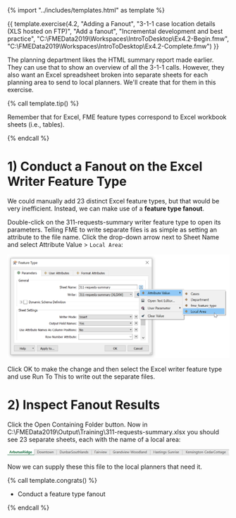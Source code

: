 {% import "../includes/templates.html" as template %}

{{ template.exercise(4.2,
               "Adding a Fanout",
               "3-1-1 case location details (XLS hosted on FTP)",
               "Add a fanout",
               "Incremental development and best practice",
               "C:\\FMEData2019\\Workspaces\\IntroToDesktop\\Ex4.2-Begin.fmw",
               "C:\\FMEData2019\\Workspaces\\IntroToDesktop\\Ex4.2-Complete.fmw")
}}

The planning department likes the HTML summary report made earlier. They can use that to show an overview of all the 3-1-1 calls. However, they also want an Excel spreadsheet broken into separate sheets for each planning area to send to local planners. We'll create that for them in this exercise.

{% call template.tip() %}

Remember that for Excel, FME feature types correspond to Excel workbook sheets (i.e., tables).

{% endcall %}

# 1) Conduct a Fanout on the Excel Writer Feature Type

We could manually add 23 distinct Excel feature types, but that would be very inefficient. Instead, we can make use of a **feature type fanout**.

Double-click on the 311-requests-summary writer feature type to open its parameters. Telling FME to write separate files is as simple as setting an attribute to the file name. Click the drop-down arrow next to Sheet Name and select Attribute Value > `Local Area`:

![](./Images/fanout.png)

Click OK to make the change and then select the Excel writer feature type and use Run To This to write out the separate files.

# 2) Inspect Fanout Results

Click the Open Containing Folder button. Now in C:\\FMEData2019\\Output\\Training\\311-requests-summary.xlsx you should see 23 separate sheets, each with the name of a local area:

![](./Images/excel-sheets.png)

Now we can supply these this file to the local planners that need it.

{% call template.congrats() %}

<ul>
  <li>Conduct a feature type fanout</li>
</ul>

{% endcall %}
